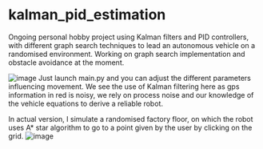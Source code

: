 # kalman_pid_estimation
Ongoing personal hobby project using Kalman filters and PID controllers, with different graph search techniques to lead an autonomous vehicle on a randomised environment. Working on graph search implementation and obstacle avoidance at the moment.

![image](https://github.com/raphaellevisse/kalman_pid_estimation/assets/143650581/8c10309b-e77f-403d-aba6-9850b5296d62)
Just launch main.py and you can adjust the different parameters influencing movement. We see the use of Kalman filtering here as gps information in red is noisy, we rely on process noise and our knowledge of the vehicle equations to derive a reliable robot.

In actual version, I simulate a randomised factory floor, on which the robot uses A* star algorithm to go to a point given by the user by clicking on the grid.
![image](https://github.com/raphaellevisse/kalman_pid_estimation/assets/143650581/518ec24a-38ae-47f9-954e-24c41afa7a35)

